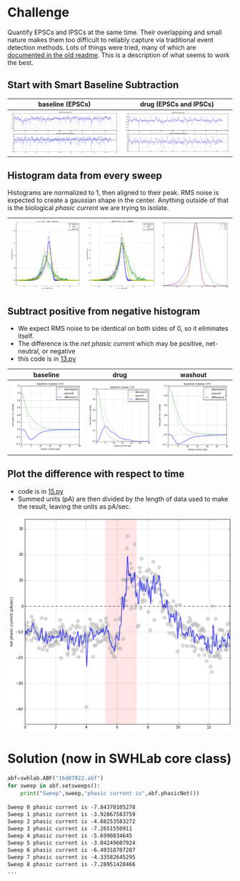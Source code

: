 # Challenge
Quantify EPSCs and IPSCs at the same time. Their overlapping and small nature makes them too difficult to reliably capture via traditional event detection methods. Lots of things were tried, many of which are [documented in the old readme](readme_old.md). This is a description of what seems to work the best.

## Start with Smart Baseline Subtraction
baseline (EPSCs) | drug (EPSCs and IPSCs)
---|---
![](data-baseline-1.png) | ![](data-drug-1.png)

## Histogram data from every sweep
Histograms are normalized to 1, then aligned to their peak. RMS noise is expected to create a gaussian shape in the center. Anything outside of that is the biological _phasic current_ we are trying to isolate.

![](05.png) | ![](07.png) | ![](11.png)
---|---|---

## Subtract positive from negative histogram
- We expect RMS noise to be identical on both sides of 0, so it eliminates itself.
- The difference is the _net phasic current_ which may be positive, net-neutral, or negative
- this code is in [13.py](13.py)

baseline | drug | washout
---|---|---
![](13a.png) | ![](13b.png) | ![](13c.png)

## Plot the difference with respect to time
- code is in [15.py](15.py)
- Summed units (pA) are then divided by the length of data used to make the result, leaving the units as pA/sec. 

![](14.png)
 
# Solution (now in SWHLab core class)
```python
abf=swhlab.ABF("16d07022.abf")
for sweep in abf.setsweeps():
    print("Sweep",sweep,"phasic current is",abf.phasicNet())
```


```
Sweep 0 phasic current is -7.84370105278
Sweep 1 phasic current is -3.92867583759
Sweep 2 phasic current is -4.68253583272
Sweep 3 phasic current is -7.2651550911
Sweep 4 phasic current is -5.6990834645
Sweep 5 phasic current is -3.04249607924
Sweep 6 phasic current is -6.49318707287
Sweep 7 phasic current is -4.33582645295
Sweep 8 phasic current is -7.28951428466
...
```
